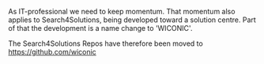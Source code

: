 As IT-professional we need to keep momentum. 
That momentum also applies to Search4Solutions, being developed toward a solution centre. 
Part of that the development is a name change to 'WICONIC'.

The Search4Solutions Repos have therefore been moved to https://github.com/wiconic
